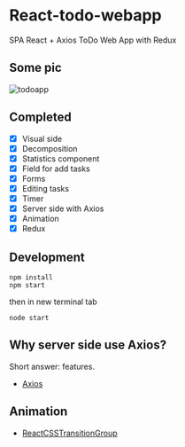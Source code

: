 # React-todo-webapp
SPA React + Axios ToDo Web App with Redux

Some pic
------
![todoapp](https://cloud.githubusercontent.com/assets/23314692/24918297/9948420a-1ee8-11e7-8d4f-ba1889b6a022.jpg)


## Completed
- [x] Visual side
- [x] Decomposition
- [x] Statistics component
- [x] Field for add tasks
- [x] Forms
- [x] Editing tasks
- [x] Timer
- [x] Server side with Axios
- [x] Animation
- [x] Redux

## Development

```
npm install
npm start
```
then in new terminal tab

```
node start
```

## Why server side use Axios?
Short answer:  features.
- [Axios](https://github.com/mzabriskie/axios)

## Animation
- [ReactCSSTransitionGroup](https://www.npmjs.com/package/react-addons-css-transition-group)
